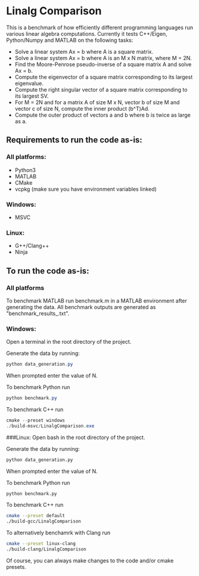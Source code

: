 # Linalg Comparison

This is a benchmark of how efficiently different programming languages run various linear algebra computations. Currently it tests C++/Eigen, Python/Numpy and MATLAB on the following tasks:
- Solve a linear system Ax = b where A is a square matrix.
- Solve a linear system Ax = b where A is an M x N matrix, where M = 2N.
- Find the Moore-Penrose pseudo-inverse of a square matrix A and solve Ax = b.
- Compute the eigenvector of a square matrix corresponding to its largest eigenvalue.
- Compute the right singular vector of a square matrix corresponding to its largest SV.
- For M = 2N and for a matrix A of size M x N, vector b of size M and vector c of size N, compute the inner product (b^T)Ad.
- Compute the outer product of vectors a and b where b is twice as large as a.

## Requirements to run the code as-is:
### All platforms:
- Python3
- MATLAB
- CMake
- vcpkg (make sure you have environment variables linked)

### Windows:
- MSVC

### Linux:
- G++/Clang++
- Ninja

## To run the code as-is:
### All platforms

To benchmark MATLAB run benchmark.m in a MATLAB environment after generating the data.
All benchmark outputs are generated as "benchmark_results_<language>.txt".

### Windows:

Open a terminal in the root directory of the project.

Generate the data by running:
```Powershell
python data_generation.py
```
When prompted enter the value of N.

To benchmark Python run
```Powershell
python benchmark.py
```

To benchmark C++ run
```Powershell
cmake --preset windows
./build-msvc/LinalgComparison.exe
```

###Linux:
Open bash in the root directory of the project.

Generate the data by running:
```Bash
python data_generation.py
```
When prompted enter the value of N.

To benchmark Python run
```Bash
python benchmark.py
```

To benchmark C++ run
```Bash
cmake --preset default
./build-gcc/LinalgComparison
```

To alternatively benchamrk with Clang run
```Bash
cmake --preset linux-clang
./build-clang/LinalgComparison
```

Of course, you can always make changes to the code and/or cmake presets.
